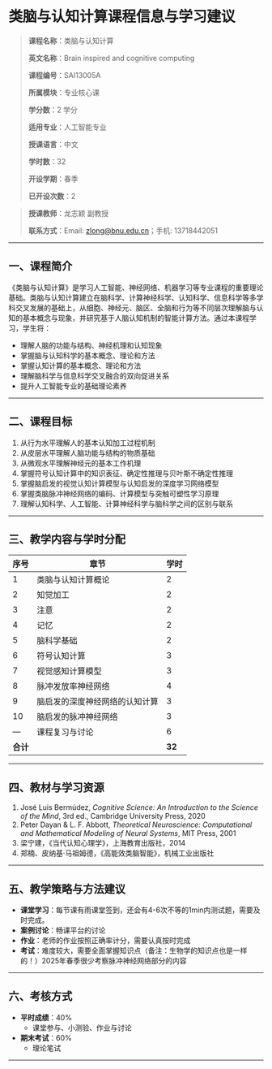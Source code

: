 # 类脑与认知计算课程信息与学习建议

> **课程名称**：类脑与认知计算
> 
> **英文名称**：Brain inspired and cognitive computing
> 
> **课程编号**：SAI13005A
> 
> **所属模块**：专业核心课
> 
> **学分数**：2 学分
> 
> **适用专业**：人工智能专业
> 
> **授课语言**：中文
> 
> **学时数**：32
> 
> **开设学期**：春季
> 
> **已开设次数**：2  
 
> **授课教师**：龙志颖 副教授
> 
> **联系方式**：Email: [zlong@bnu.edu.cn](mailto:zlong@bnu.edu.cn)；手机: 13718442051

---

## 一、课程简介

《类脑与认知计算》是学习人工智能、神经网络、机器学习等专业课程的重要理论基础。类脑与认知计算建立在脑科学、计算神经科学、认知科学、信息科学等多学科交叉发展的基础上，从细胞、神经元、脑区、全脑和行为等不同层次理解脑与认知的基本概念与现象，并研究基于人脑认知机制的智能计算方法。通过本课程学习，学生将：

- 理解人脑的功能与结构、神经机理和认知现象  
- 掌握脑与认知科学的基本概念、理论和方法  
- 掌握认知计算的基本概念、理论和方法  
- 理解脑科学与信息科学交叉融合的双向促进关系  
- 提升人工智能专业的基础理论素养  

---

## 二、课程目标

1. 从行为水平理解人的基本认知加工过程机制  
2. 从皮层水平理解人脑功能与结构的物质基础  
3. 从微观水平理解神经元的基本工作机理  
4. 掌握符号认知计算中的知识表征、确定性推理与贝叶斯不确定性推理  
5. 掌握脑启发的视觉认知计算模型与认知启发的深度学习网络模型  
6. 掌握类脑脉冲神经网络的编码、计算模型与突触可塑性学习原理  
7. 理解认知科学、人工智能、计算神经科学与脑科学之间的区别与联系  

---

## 三、教学内容与学时分配

| 序号 | 章节                              | 学时 |
| ---- | --------------------------------- | ---- |
| 1    | 类脑与认知计算概论                | 2    |
| 2    | 知觉加工                          | 2    |
| 3    | 注意                              | 2    |
| 4    | 记忆                              | 2    |
| 5    | 脑科学基础                        | 2    |
| 6    | 符号认知计算                      | 3    |
| 7    | 视觉感知计算模型                  | 3    |
| 8    | 脉冲发放率神经网络                | 4    |
| 9    | 脑启发的深度神经网络的认知计算    | 3    |
| 10   | 脑启发的脉冲神经网络              | 3    |
| —    | 课程复习与讨论                    | 6    |
| **合计** |                                 | **32** |

---

## 四、教材与学习资源

1. José Luis Bermúdez, *Cognitive Science: An Introduction to the Science of the Mind*, 3rd ed., Cambridge University Press, 2020  
2. Peter Dayan & L. F. Abbott, *Theoretical Neuroscience: Computational and Mathematical Modeling of Neural Systems*, MIT Press, 2001  
3. 梁宁建，《当代认知心理学》，上海教育出版社，2014  
4. 郑楠、皮纳基·马祖姆德，《高能效类脑智能》，机械工业出版社  

---

## 五、教学策略与方法建议

- **课堂学习**：每节课有雨课堂签到，还会有4-6次不等的1min内测试题，需要及时完成。 
- **案例讨论**：畅课平台的讨论  
- **作业**：老师的作业按照正确率计分，需要认真按时完成
- **考试**：难度较大，需要全面掌握知识点（备注：生物学的知识点也是一样的！）2025年春季很少考察脉冲神经网络部分的内容
---

## 六、考核方式

- **平时成绩**：40%  
  - 课堂参与、小测验、作业与讨论  
- **期末考试**：60%  
  - 理论笔试 

---

